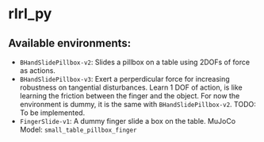 # rlrl_py

## Available environments:

* `BHandSlidePillbox-v2`: Slides a pillbox on a table using 2DOFs of force as actions.
* `BHandSlidePillbox-v3`: Exert a perperdicular force for increasing robustness on tangential disturbances. Learn 1 DOF of action, is like learning the friction between the finger and the object. For now the environment is dummy, it is the same with `BHandSlidePillbox-v2`. TODO: To be implemented.
* `FingerSlide-v1`: A dummy finger slide a box on the table. MuJoCo Model: `small_table_pillbox_finger`
